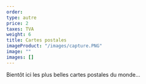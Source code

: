 ```yaml
---
order:
type: autre
price: 2
taxes: TVA
weight: 6
title: Cartes postales
imageProduct: "/images/capture.PNG"
image: ""
images: []
---
```


Bientôt ici les plus belles cartes postales du monde…
